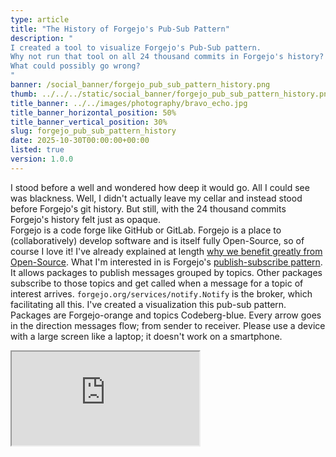 ```yaml
---
type: article
title: "The History of Forgejo's Pub-Sub Pattern"
description: "
I created a tool to visualize Forgejo's Pub-Sub pattern.
Why not run that tool on all 24 thousand commits in Forgejo's history?
What could possibly go wrong?
"
banner: /social_banner/forgejo_pub_sub_pattern_history.png
thumb: ../../../static/social_banner/forgejo_pub_sub_pattern_history.png
title_banner: ../../images/photography/bravo_echo.jpg
title_banner_horizontal_position: 50%
title_banner_vertical_position: 30%
slug: forgejo_pub_sub_pattern_history
date: 2025-10-30T00:00:00+00:00
listed: true
version: 1.0.0
---
```


I stood before a well and wondered how deep it would go.
All I could see was blackness.
Well, I didn't actually leave my cellar and instead stood before Forgejo's git history.
But still, with the 24 thousand commits Forgejo's history felt just as opaque.<br />
Forgejo is a code forge like GitHub or GitLab.
Forgejo is a place to (collaboratively) develop software and is itself fully Open-Source, so of course I love it!
I've already explained at length [why we benefit greatly from Open-Source](https://github.com/christopher-besch/homepage/blob/dev/articles/open_source).
What I'm interested in is Forgejo's [publish-subscribe pattern](https://en.wikipedia.org/wiki/Publish%E2%80%93subscribe_pattern).
It allows packages to publish messages grouped by topics.
Other packages subscribe to those topics and get called when a message for a topic of interest arrives.
`forgejo.org/services/notify.Notify` is the broker, which facilitating all this.
I've created a visualization this pub-sub pattern.
Packages are Forgejo-orange and topics Codeberg-blue.
Every arrow goes in the direction messages flow; from sender to receiver.
Please use a device with a large screen like a laptop; it doesn't work on a smartphone.

<Iframe src="https://christopher-besch.github.io/go_observer_pattern_visualizer/viewer" fullscreen />

The list on the right shows all commits in Forgejo's history that change something about the pub-sub pattern.
Select a commit see how Forgejo looked like back then.
Once you've selected a commit you can use the arrow keys, too.

## Go AST, a lot of Bash and D3.js
How did I create this visualization?
Firstly, let's take a look at how Forgejo's pub-sub pattern works.
Every participating package defines a notifier struct and uses the broker like this:

```go
// Define the notifier.
type actionsNotifier struct {
	notify_service.NullNotifier
}

// Ensure that this struct fulfills the Notifier interface.
var _ notify_service.Notifier = &actionsNotifier{}

// Declare functions for all topics the package is interested in.
func (n *actionsNotifier) NewIssue(/* --snip-- */) {
// --snip--

// Tell the broker there's a new notifier to be notified.
notify_service.RegisterNotifier(&actionsNotifier{})

// send a message to some topic
notify_service.PullReviewDismiss(ctx, doer, review, comment)
```
So what I had to do was find these places in Forgejo's source code and compile that data into a usable format.
I thought about doing this with grep and simple string matching but figured something more robust wouldn't hurt.
Therefore, I used Go's [abstract syntax tree (AST)](https://en.wikipedia.org/wiki/Abstract_syntax_tree) directly.
The AST is an intermediate state in the Go compiler; the compiler generates the AST from the source code and then the machine instructions from the AST.
To my delight, there is the `go/ast` package to walk through the AST and `go/types` for type checking.
There even is the convenient `golang.org/x/tools/go/packages` package to tie it all together.
Take a look at my [parser main.go](https://codeberg.org/christopher-besch/go_pub_sub_visualizer/src/branch/main/parser/main.go) if you're interested in some details.
This script spits out a single JSON.
For the pretty visualization I used [D3.js](https://d3js.org)'s force simulation.
It simulates repelling forces between all nodes and attracting forces between connected ones.
Take a look at the [viewer source code](https://codeberg.org/christopher-besch/go_pub_sub_visualizer/src/branch/main/viewer) for more on that.

## The Well and the Light
Now that I had a way to extract this data for one state of Forgejo's code base, a bigger idea came to me.
Why not do this for every commit in Forgejo's history?
How difficult could it be?
As you can see above, that did work out but not without hiccups.
So, I invite you to come on a little journey down Forgejo's history:
Let's throw a light down that well!

### *0,000m* 2025-10-27 ([346f87d](https://codeberg.org/forgejo/forgejo/commit/346f87d7a26d7c3678867961c74487e5b759cbf0))
I started in front of the well:
A few days ago I created [a Bash script](https://codeberg.org/christopher-besch/go_pub_sub_visualizer/src/branch/main/auto_parser.sh) that runs the parser script, checks out the next-older commit and repeats the process.
This script ran for days creating thousands of JSON files.
I created another [Go script](https://codeberg.org/christopher-besch/go_pub_sub_visualizer/src/branch/main/post_process/main.go) to clean up this mess e.g. by deleting duplicates.<br />
At [346f87d](https://codeberg.org/forgejo/forgejo/commit/346f87d7a26d7c3678867961c74487e5b759cbf0) I let my script run and fall into the darkness below.
I didn't know what it would uncover and if it would encounter some hurdles.
Let's say I started at ground level and every commit I go down is another meter below the surface.

### *0,780m* 2025-06-17 ([16dbc0e](https://codeberg.org/forgejo/forgejo/commit/16dbc0efd350cdc15760c2e40346c1e9fbb0bd01))
This was my first hiccup; my Go script crashed.
Apparently this commit removed a type of token that my script didn't expect (a SelectorExpr with a Selector that doesn't map to any object).
So, all commits older than this one crash my script.
I added a nil check and dropped it back in the well.
```go
pkg.TypesInfo.Uses[f.Sel] != nil
```

### *1,225m* 2025-03-27 ([2457f5f](https://codeberg.org/forgejo/forgejo/commit/2457f5ff2293f69e6de5cc7d608dd210f6b8e27a))
And I encountered another hiccup; in March Forgejo changed the Go module path from `code.gitea.io/gitea` to `forgejo.org`.
After all, Forgejo is a fork of Gitea.
I adjusted my Go script and made the viewer remove the `forgejo.org` and `code.gitea.io/gitea` prefixes.

### *7,568m* 2023-09-05 ([540bf9f](https://codeberg.org/forgejo/forgejo/commit/540bf9fa6d0d86297c9d575640798b718767bd9f))
And whush, I just dropped through to before the Forgejo fork.
Here the Gitea developers changed the pub-sub broker package from `code.gitea.io/gitea/modules/notification/base.Notifier` to `code.gitea.io/gitea/services/notify.Notifier`.
I adjust the script and continued.

### *10,956m* 2022-03-16 ([ed1d95c](https://codeberg.org/forgejo/forgejo/commit/ed1d95c55dfa91d1c9a486bfb8e00375d4038e29))
My script crashed just below this commit, which upgrades from `go1.17` to `go1.18`.
Apparently `golang.org/x/tools/go/packages` requires `go mod tidy` to run on a `go1.17` project.
I added `go mod tidy` to my script and let it run for the night.
When I woke up the next morning I noticed that my Nextcloud instance was down.
After quickly logging into my server I realized it entirely ran out of disk space, whups.
The `~/go` directory grew so large with Forgejo's many old dependencies it completely crippled my server.
Running my script in a Docker container didn't help here.
Now my script auto-deletes the `~/go` dir when it gets too large.

### *12,264m* 2021-06-23 ([17030ce](https://codeberg.org/forgejo/forgejo/commit/17030ced75059ec21f6fb1945a751c3ebef29a32))
Here a problem occurred when I re-ran my script with older versions of Go (more info on that below).
Somehow `go1.14` failed to `go1.14 mod tidy` below this commit.
Though, my up-to-date `go1.25.3` did work so now my script uses the new Go version whenever the old one fails.
It's a hack, but it works.

### *15,946m* 2019-09-12 ([3f5cdfe](https://codeberg.org/forgejo/forgejo/commit/3f5cdfe35905730ced41397c6ccd50df3804b5ec))
My script crashed again, this time for a most peculiar reason; `go mod tidy` failed.
I had been using the current `go1.25.3` tools.
Now that I got so far down, so far back to when Forgejo used `go1.12` that `go1.25.3` had no idea what to make of the old project.
Therefore, I had to adjust my script to look for the version of Go Forgejo used at that time, install and use that instead.

I find this so very fascinating.
Say you're writing a script that parses some questionnaires filled out by a lot of people.
Then every person's questionnaire will have the same structure.
Apart from a few outliers, who spilled their coffee over the questionnaire, you implement one parser for the entire data-set and all is well.
But here, with history, every assumption you make based on the newest version doesn't have to hold for all older versions.
Like in this case where I expected the source code to have changed from commit to commit.
But I didn't expect the Go tooling to have changed, too.

Btw, I forgot what commit this problem occurred on but did remember that it happened with the switch from `go1.12` to `go1.13`.
What commit is the first that uses `go1.13`?
`git bisect` is a great tool to answer questions like these.
You simply give it one commit that is definitely old (i.e., uses `go1.12` or older) and one commit that is definitely new (i.e., uses `go1.13` or newer).
Then `git bisect` spits you out at a commit somewhere in the middle and asks you, "Is this commit old or new?"
You tell it `git bisect old` or `git bisect new` and it spits you out in a new place.
You perform a binary search that lets you come through thousands of commits in a breeze.
If you're working on a code base you don't know the authors of, this is a great tool for figuring out what explanations the authors left in their commit messages.
Especially when you have a question `git blame` can't simply answer, `git bisect` is a great tool.
```bash
git bisect start
git bisect old d77176912bccf1dc0ad93366df55f00fee23b498
git bisect new forgejo
cat go.mod | grep -P '^go ' | cut -d ' ' -f2
# 1.20
git bisect new
# --snip--
```

### *16,625m* 2019-03-27 ([d578b71](https://codeberg.org/forgejo/forgejo/commit/d578b71d61ee8131e8abf7f538b93d8c6cc6fe6d))
This commit moves the code base from `code.gitea.io/git` to `code.gitea.io/gitea`.
Uff, okay, I added another rename option.

### *16,940m* 2019-01-13 ([beab2df](https://codeberg.org/forgejo/forgejo/commit/beab2df1227f9b7e556aa5716d94feb3a3e2088e))
And another rename.
This commit moves the broker struct from `modules/notification/base/base.go` to `modules/notification/base/notifier.go`.

### *16,141m* 2019-07-25 ([5efd363](https://codeberg.org/forgejo/forgejo/commit/5efd3630bc21d4b0ba6ff492d16d4c7e2814dd1f))
There are a lot of problems down here at 16km below the surface.
Now there's a problem with the xorm dependency.
This commit updates to xorm `v0.7.4` but the old `v0.7.3-0.20190620151208-f1b4f8368459` fails with `go mod tidy`.
I don't know why but my fix is as hacky as it is simple:
```bash
sed -i 's#github.com/go-xorm/xorm v0.7.3-0.20190620151208-f1b4f8368459#github.com/go-xorm/xorm v0.7.3#' go.mod
```

Btw, this is the old xorm repo on GitHub before it got moved to a Gitea server.
I'm glad the old repo is only archived and not deleted.
Otherwise, I'd have to do more work here.<br />
Come to think of it, there are a lot of old dependency versions we rarely care about.
If they are lost, we won't be able to build old versions of our software.
That might be real trouble if we want to reproduce some problem with outdated software.

### *16,624m* 2019-03-27 ([d771769](https://codeberg.org/forgejo/forgejo/commit/d77176912bccf1dc0ad93366df55f00fee23b498))
We are so far below the surface we don't even have a `go.mod` file anymore.
Gitea used `Gopkg.lock` before this commit.
Now my script creates its own `go.mod` if required.
```bash
if [ ! -f go.mod ]; then
    go mod init
fi
```

### *17,177m* 2018-10-18 ([ea619b3](https://codeberg.org/forgejo/forgejo/commit/ea619b39b2f2a3c1fb5ad28ebd4a269b2f822111))
Here, my script threw its final error: Empty output.<br />
There's no more pub-sub pattern to look for below this.
This commit is where the pub-sub pattern was created.
This commit is the bottom of the well our light just hit and thus the end of our pub-sub journey.
Alas, we could still check how much more rock there is below the well.

### *23,913m* 2014-02-11 ([475e347](https://codeberg.org/forgejo/forgejo/commit/475e3471b4e8da8776fe7e66a3390c8a30c19f08))
And this is it, the very first commit in Forgejo's history.
We are so far back, the project isn't named Forgejo or even Gitea anylonger; down here the project goes by the name Gogs.
Now there really isn't any deeper to go.

## What the Visualization Shows
Let's climb back out of the well and recollect what we've encountered.
Firstly, there used to be a topic no package ever sent a message to, `NotifyPullRevieweDismiss`.
It was removed [in June](https://codeberg.org/forgejo/forgejo/commit/9524b8c3702e204d9f942090acb39a3549c80ca8) and we can see that in the visualization.<br />
Then there's my own contribution to Forgejo: the `ActionRunNowDone` topic.
The visualization shows how I implemented the topic without any receiving packages at first.
In a second commit I attached the `services/mailer` and in a third the `services/webhook` package.<br />
Oh and I found some very strange behaviour from December 2022 to September 2023:
[c53f802](https://codeberg.org/forgejo/forgejo/commit/c53f802778c1951e0804507eec995bca37f1b09b) removed the `Notify` prefix from all topics.
On the very next day, however, [a89b399](https://codeberg.org/forgejo/forgejo/commit/a89b399faa275c28d0ffe9759d492636f67d6da0) reverted that.
This goes back and forth a lot, which explains the jarring visualization around this time.
In the end [540bf9f](https://codeberg.org/forgejo/forgejo/commit/540bf9fa6d0d86297c9d575640798b718767bd9f) removed the `Notify` prefix for the last time.
Maybe this is a broken bit in the Forgejo git history?
I colored these commits red in the visualization.<br />
Finally, as of [9524b8c](https://codeberg.org/forgejo/forgejo/commit/9524b8c3702e204d9f942090acb39a3549c80ca8) there's still some dead code:
The `Run` topic is never sent a message to and no one listens to the `DeleteIssue` topic.
Maybe those topics should be removed.
One could automate a check like this, maybe in CI.

## Conclusion
This really felt like diving into the abyss.
I never knew what lies below and when my script would fail for the next time.
It gave me chills, working code every day that has such history.
There is so much knowledge we stand upon.
And there are few general things I learned:

- Nothing stays the same given enough time.
  All my assumptions broke at some point, Forgejo used different tooling, different paths, different directory structures.
- Go is surprisingly good for scripting.
  Usually I would have done something like this with Python but I hate it's lack of type safety.
  Though I don't fancy Go's lack of null-safety, it is a lot quicker to write than something like Rust.
  I think I'll use it more often.
- I ran my script unattended using tmux on a server; tmux is pretty amazing for these kinds of things.
  Though, I really shouldn't have used my production server and got separate hardware.

## P.S.
I used these commands to generate the *"depth"* and date for each commit:
```bash
TZ=UTC0 git show --no-patch --date=local '--format=%ci' 16dbc0efd350cdc15760c2e40346c1e9fbb0bd01
git rev-list --count 16dbc0efd350cdc15760c2e40346c1e9fbb0bd01..346f87d7a26d7c3678867961c74487e5b759cbf0
```
